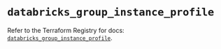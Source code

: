# `databricks_group_instance_profile`

Refer to the Terraform Registry for docs: [`databricks_group_instance_profile`](https://registry.terraform.io/providers/databricks/databricks/1.79.0/docs/resources/group_instance_profile).
